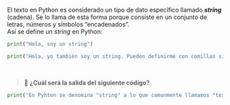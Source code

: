El texto en Python es considerado un tipo de dato específico llamado **_string_** (cadena). Se lo llama de esta forma porque consiste en un conjunto de letras, números y símbolos “encadenados”.<br>
Así se define un _string_ en Python:

``` python
print("Hola, soy un string")

print('Hola, yo también soy un string. Pueden definirme con comillas simple o dobles!')
```
<br>

> :memo: **¿Cuál será la salida del siguiente código?**

``` python
print('En Pyhton se denomina "string" a lo que comunmente llamamos "texto".')
```
